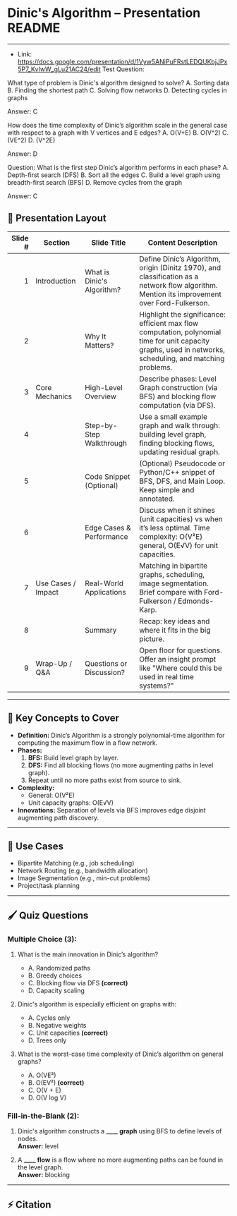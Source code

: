 # Dinic's Algorithm – Presentation README



---

- Link: https://docs.google.com/presentation/d/1Vyw5ANiPuFRstLEDQUKbjJPx5P7_KvIwW_gLu21AC24/edit 
Test Question:

What type of problem is Dinic's algorithm designed to solve?
 A. Sorting data
 B. Finding the shortest path
 C. Solving flow networks
 D. Detecting cycles in graphs

Answer: C

How does the time complexity of Dinic’s algorithm scale in the general case with respect to a graph with V vertices and E edges?
 A. O(V+E)
 B. O(V^2)
 C. (VE^2)
 D. (V^2E)

Answer: D

Question: What is the first step Dinic’s algorithm performs in each phase?
 A. Depth-first search (DFS)
 B. Sort all the edges
 C. Build a level graph using breadth-first search (BFS)
 D. Remove cycles from the graph

Answer: C



## 📅 Presentation Layout

| Slide # | Section               | Slide Title                  | Content Description |
|--------:|-----------------------|-------------------------------|---------------------|
| 1       | Introduction           | What is Dinic's Algorithm?    | Define Dinic’s Algorithm, origin (Dinitz 1970), and classification as a network flow algorithm. Mention its improvement over Ford-Fulkerson. |
| 2       |                        | Why It Matters?               | Highlight the significance: efficient max flow computation, polynomial time for unit capacity graphs, used in networks, scheduling, and matching problems. |
| 3       | Core Mechanics         | High-Level Overview           | Describe phases: Level Graph construction (via BFS) and blocking flow computation (via DFS). |
| 4       |                        | Step-by-Step Walkthrough      | Use a small example graph and walk through: building level graph, finding blocking flows, updating residual graph. |
| 5       |                        | Code Snippet (Optional)       | (Optional) Pseudocode or Python/C++ snippet of BFS, DFS, and Main Loop. Keep simple and annotated. |
| 6       |                        | Edge Cases & Performance      | Discuss when it shines (unit capacities) vs when it’s less optimal. Time complexity: O(V²E) general, O(E√V) for unit capacities. |
| 7       | Use Cases / Impact     | Real-World Applications       | Matching in bipartite graphs, scheduling, image segmentation. Brief compare with Ford-Fulkerson / Edmonds-Karp. |
| 8       |                        | Summary                       | Recap: key ideas and where it fits in the big picture. |
| 9       | Wrap-Up / Q&A          | Questions or Discussion?      | Open floor for questions. Offer an insight prompt like "Where could this be used in real time systems?" |

---

## 📘 Key Concepts to Cover

- **Definition:** Dinic’s Algorithm is a strongly polynomial-time algorithm for computing the maximum flow in a flow network.
- **Phases:**
  1. **BFS:** Build level graph by layer.
  2. **DFS:** Find all blocking flows (no more augmenting paths in level graph).
  3. Repeat until no more paths exist from source to sink.
- **Complexity:**
  - General: O(V²E)
  - Unit capacity graphs: O(E√V)
- **Innovations:** Separation of levels via BFS improves edge disjoint augmenting path discovery.

---

## 📑 Use Cases

- Bipartite Matching (e.g., job scheduling)
- Network Routing (e.g., bandwidth allocation)
- Image Segmentation (e.g., min-cut problems)
- Project/task planning

---

## 🖌️ Quiz Questions

### Multiple Choice (3):
1. What is the main innovation in Dinic’s algorithm?
   - A. Randomized paths
   - B. Greedy choices
   - C. Blocking flow via DFS **(correct)**
   - D. Capacity scaling

2. Dinic's algorithm is especially efficient on graphs with:
   - A. Cycles only
   - B. Negative weights
   - C. Unit capacities **(correct)**
   - D. Trees only

3. What is the worst-case time complexity of Dinic’s algorithm on general graphs?
   - A. O(VE²)
   - B. O(EV²) **(correct)**
   - C. O(V + E)
   - D. O(V log V)

### Fill-in-the-Blank (2):
1. Dinic's algorithm constructs a **____ graph** using BFS to define levels of nodes.  
   **Answer:** level

2. A **____ flow** is a flow where no more augmenting paths can be found in the level graph.  
   **Answer:** blocking

---



## ⚡️ Citation


